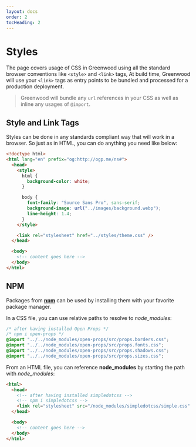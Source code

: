 ```yaml
---
layout: docs
order: 2
tocHeading: 2
---
```


# Styles

The page covers usage of CSS in Greenwood using all the standard browser conventions like `<style>` and `<link>` tags, At build time, Greenwood will use your `<link>` tags as entry points to be bundled and processed for a production deployment.

> Greenwood will bundle any `url` references in your CSS as well as inline any usages of `@import`.

## Style and Link Tags

Styles can be done in any standards compliant way that will work in a browser. So just as in HTML, you can do anything you need like below:

<!-- prettier-ignore-start -->

<app-ctc-block variant="snippet">

  ```html
  <!doctype html>
  <html lang="en" prefix="og:http://ogp.me/ns#">
    <head>
      <style>
        html {
          background-color: white;
        }

        body {
          font-family: "Source Sans Pro", sans-serif;
          background-image: url("../images/background.webp");
          line-height: 1.4;
        }
      </style>

      <link rel="stylesheet" href="../styles/theme.css" />
    </head>

    <body>
      <!-- content goes here -->
    </body>
  </html>
  ```

</app-ctc-block>

<!-- prettier-ignore-end -->

## NPM

Packages from [**npm**](https://www.npmjs.com/) can be used by installing them with your favorite package manager.

In a CSS file, you can use relative paths to resolve to _node_modules_:

<!-- prettier-ignore-start -->

<app-ctc-block variant="snippet">

  ```css
  /* after having installed Open Props */
  /* npm i open-props */
  @import "../../node_modules/open-props/src/props.borders.css";
  @import "../../node_modules/open-props/src/props.fonts.css";
  @import "../../node_modules/open-props/src/props.shadows.css";
  @import "../../node_modules/open-props/src/props.sizes.css";
  ```

</app-ctc-block>

<!-- prettier-ignore-end -->

From an HTML file, you can reference **node_modules** by starting the path with _node_modules_:

<!-- prettier-ignore-start -->

<app-ctc-block variant="snippet">

  ```html
  <html>
    <head>
      <!-- after having installed simpledotcss -->
      <!-- npm i simpledotcss -->
      <link rel="stylesheet" src="/node_modules/simpledotcss/simple.css" />
    </head>

    <body>
      <!-- content goes here -->
    </body>
  </html>
  ```

</app-ctc-block>

<!-- prettier-ignore-end -->
